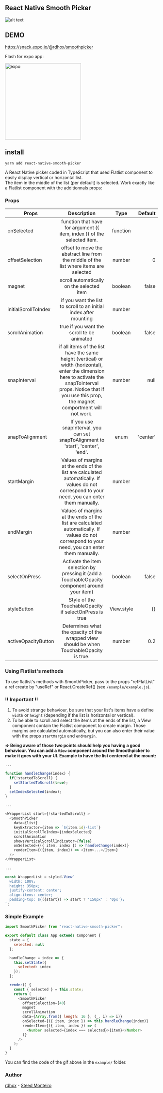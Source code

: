 ## React Native Smooth Picker

[example]: https://github.com/rdhox/react-native-smooth-picker/blob/master/assets/demo.gif "example react-native-smooth-picker"

![alt text][example]

## DEMO

https://snack.expo.io/@rdhox/smoothpicker

Flash for expo app:   

<img src="https://github.com/rdhox/react-native-smooth-picker/blob/master/assets/expo.png" alt="expo" width="250"/>


## install

```
yarn add react-native-smooth-picker
```

A React Native picker coded in TypeScript that used Flatlist component to easily display vertical or horizontal list.  
The item in the middle of the list (per default) is selected. Work exactly like a Flatlist component with the additionnals props:

### Props

| Props                |                                                                                                      Description                                                                                                       |   Type   |  Default |
| -------------------- | :--------------------------------------------------------------------------------------------------------------------------------------------------------------------------------------------------------------------: | :------: | -------: |
| onSelected           |                                                                        function that have for argument ({ item, index }) of the selected item.                                                                         | function |          |
| offsetSelection      |                                                                 offset to move the abstract line from the middle of the list where items are selected                                                                  |  number  |        0 |
| magnet               |                                                                                       scroll automatically on the selected item                                                                                        | boolean  |    false |
| initialScrollToIndex |                                                                           if you want the list to scroll to an initial index after mounting                                                                            |  number  |          |
| scrollAnimation      |                                                                                       true if you want the scroll te be animated                                                                                       | boolean  |    false |
| snapInterval         | if all items of the list have the same height (vertical) or width (horizontal), enter the dimension here to activate the snapToInterval props. Notice that if you use this prop, the magnet comportment will not work. |  number  |     null |
| snapToAlignment      |                                                                   If you use snapInterval, you can set snapToAlignment to 'start', 'center', 'end'.                                                                    |   enum   | 'center' |
| startMargin          |                                 Values of margins at the ends of the list are calculated automatically. If values do not correspond to your need, you can enter them manually.                                  |  number  |          |
| endMargin            |                                 Values of margins at the ends of the list are calculated automatically. If values do not correspond to your need, you can enter them manually.                                  |  number  |          |
| selectOnPress | Activate the item selection by pressing it (add a TouchableOpacity component around your item) | boolean | false |
| styleButton | Style of the TouchableOpacity if selectOnPress is true | View.style | {} |
| activeOpacityButton | Determines what the opacity of the wrapped view should be when TouchableOpacity is true. | number | 0.2 |


### Using Flatlist's methods

To use flatlist's methods with SmoothPicker, pass to the props "refFlatList" a ref create by "useRef" or React.CreateRef() (see `/example/example.js`).

### __!! Important !!__

 1. To avoid strange behaviour, be sure that your list's items have a define `width` or `height` (depending if the list is horizontal or vertical).
 2. To be able to scroll and select the items at the ends of the list, a View component contain the Flatlist component to create margin. Those margins are calculated automatically, but you can also enter their value with the props `startMargin` and `endMargin`.

 __=> Being aware of those two points should help you having a good behaviour. You can add a `View` component around the Smoothpicker to make it goes with your UI. Example to have the list centered at the mount:__

```javascript
...

function handleChange(index) {
  if(!startedToScroll) {
    setStartedToScroll(true);
  }
  setIndexSelected(index);
}

...

<WrapperList start={!startedToScroll} >
  <SmoothPicker
    data={list}
    keyExtractor={item => `${item.id}-list`}
    initialScrollToIndex={indexSelected}
    scrollAnimation
    showsVerticalScrollIndicator={false}
    onSelected={({ item, index }) => handleChange(index)}
    renderItem={({item, index}) => <Item>...</Item>}
  />
</WrapperList>

...

const WrapperList = styled.View`
  width: 100%;
  height: 350px;
  justify-content: center;
  align-items: center;
  padding-top: ${({start}) => start ? '150px' : '0px'};
`;
```


### Simple Example

```javascript
import SmoothPicker from "react-native-smooth-picker";

export default class App extends Component {
  state = {
    selected: null
  };

  handleChange = index => {
    this.setState({
      selected: index
    });
  };

  render() {
    const { selected } = this.state;
    return (
      <SmoothPicker
        offsetSelection={40}
        magnet
        scrollAnimation
        data={Array.from({ length: 16 }, (_, i) => i)}
        onSelected={({ item, index }) => this.handleChange(index)}
        renderItem={({ item, index }) => (
          <Number selected={index === selected}>{item}</Number>
        )}
      />
    );
  }
}
```

You can find the code of the gif above in the `example/` folder.

### Author

[rdhox](https://github.com/rdhox) - [Steed Monteiro](https://github.com/SteedMonteiro)
